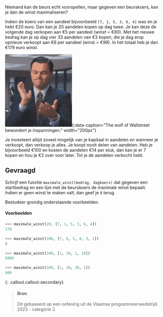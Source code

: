 Niemand kan de beurs echt voorspellen, maar gegeven een beurskoers, kan je dan de winst maximaliseren?

Indien de koers van een aandeel bijvoorbeeld `[7, 1, 5, 3, 6, 4]` was en je hebt €20 euro. Dan kan je 20 aandelen kopen op dag twee. Je kan deze de volgende dag verkopen aan €5 per aandeel (winst = €80). Met het nieuwe bedrag kan je op dag vier 33 aandelen van €3 kopen, die je dag erop opnieuw verkoopt aan €6 per aandeel (winst = €99). In het totaal heb je dan €179 euro winst. 

!["The wolf of Wallstreet bewondert je inspanningen."](media/wolf.gif "The wolf of Wallstreet bewondert je inspanningen."){:data-caption="The wolf of Wallstreet bewondert je inspanningen." width="200px"}

Je investeert altijd zoveel mogelijk van je kapitaal in aandelen en wanneer je verkoopt, dan verkoop je alles. Je koopt nooit delen van aandelen. Heb je bijvoorbeeld €100 en kosten de aandelen €14 per stuk, dan kan je er 7 kopen en hou je €2 over voor later. Tot je de aandelen verkocht hebt.

## Gevraagd
Schrijf een functie `maximale_winst(bedrag, dagkoers)` dat gegeven een startbedrag en een lijst met de beurskoers de maximale winst bepaalt. Indien er geen winst te maken valt, dan geef je `0` terug.

Bestudeer grondig onderstaande voorbeelden.

#### Voorbeelden

```python
>>> maximale_winst(20, [7, 1, 5, 3, 6, 4])
179
```

```python
>>> maximale_winst(100, [7, 6, 5, 4, 3, 1])
0
```

```python
>>> maximale_winst(100, [1, 10, 1, 10])
9900
```

```python
>>> maximale_winst(100, [1, 10, 10, 1])
900
```


{: .callout.callout-secondary}
>#### Bron
> Dit gebaseerd op een oefening uit de Vlaamse programmeerwedstrijd 2023 - categorie 2.